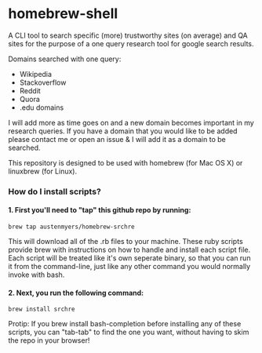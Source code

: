 # homebrew-shell

A CLI tool to search specific (more) trustworthy sites (on average) and QA sites for the purpose of a one query research tool for google search results.

Domains searched with one query:
- Wikipedia
- Stackoverflow
- Reddit
- Quora
- .edu domains

I will add more as time goes on and a new domain becomes important in my research queries. If you have a domain that you would like to be added please contact me or open an issue & I will add it as a domain to be searched.

This repository is designed to be used with homebrew (for Mac OS X) or linuxbrew (for Linux).

### How do I install scripts?

#### 1. First you'll need to "tap" this github repo by running:

```brew tap austenmyers/homebrew-srchre```

This will download all of the .rb files to your machine. These ruby scripts provide brew with instructions on how to handle and install each script file. Each script will be treated like it's own seperate binary, so that you can run it from the command-line, just like any other command you would normally invoke with bash.

#### 2. Next, you run the following command:

```brew install srchre```

Protip: If you brew install bash-completion before installing any of these scripts, you can "tab-tab" to find the one you want, without having to skim the repo in your browser!
